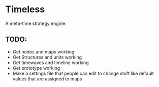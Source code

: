 # Timeless

A meta-time strategy engine.

## TODO:
* Get nodes and maps working
* Get Structures and units working
* Get timewaves and timeline working
* Get prototype working
* Make a settings file that people can edit to change stuff like default values that are assigned to maps
